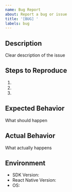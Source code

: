 ```yaml
---
name: Bug Report
about: Report a bug or issue
title: '[BUG] '
labels: bug
---
```


## Description
Clear description of the issue

## Steps to Reproduce
1. 
2. 
3. 

## Expected Behavior
What should happen

## Actual Behavior
What actually happens

## Environment
- SDK Version: 
- React Native Version:
- OS: